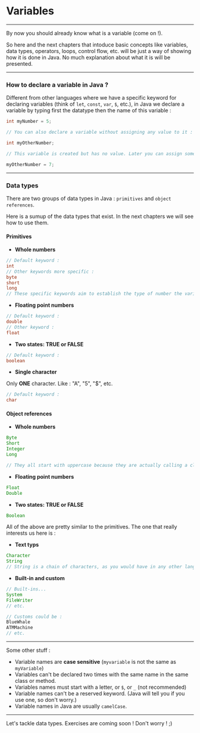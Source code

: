 # Variables

---

By now you should already know what is a variable (come on !).

So here and the next chapters that intoduce basic concepts like variables, data types, operators, loops, control flow, etc. will be just a way of showing how it is done in Java. No much explanation about what it is will be presented.

---

### How to declare a variable in Java ?

Different from other languages where we have a specific keyword for declaring variables (think of `let`, `const`, `var`, `$`, etc.), in Java we declare a variable by typing first the datatype then the name of this variable :

```java
int myNumber = 5;

// You can also declare a variable without assigning any value to it :

int myOtherNumber;

// This variable is created but has no value. Later you can assign something to it but, of course, it will have to be an integer.

myOtherNumber = 7;
```

---

### Data types

There are two groups of data types in Java : `primitives` and `object references`.

Here is a sumup of the data types that exist. In the next chapters we will see how to use them.

#### Primitives

- **Whole numbers**

```java
// Default keyword :
int
// Other keywords more specific :
byte
short
long
// These specific keywords aim to establish the type of number the variable will hold
```

- **Floating point numbers**

```java
// Default keyword :
double
// Other keyword :
float
```

- **Two states: TRUE or FALSE**

```java
// Default keyword :
boolean
```

- **Single character**

Only **ONE** character. Like : "A", "5", "$", etc.

```java
// Default keyword :
char
```

#### Object references

- **Whole numbers**

```java
Byte
Short
Integer
Long

// They all start with uppercase because they are actually calling a class.
```

- **Floating point numbers**

```java
Float
Double
```

- **Two states: TRUE or FALSE**

```java
Boolean
```

All of the above are pretty similar to the primitives. The one that really interests us here is :

- **Text typs**

```java
Character
String
// String is a chain of characters, as you would have in any other language
```

- **Built-in and custom**

```java
// Built-ins...
System
FileWriter
// etc.

// Customs could be :
BlueWhale
ATMMachine
// etc.
```

---

Some other stuff :

- Variable names are **case sensitive** (`myvariable` is not the same as `myVariable`)
- Variables can't be declared two times with the same name in the same class or method.
- Variables names must start with a letter, or `$`, or `_` (not recommended)
- Variable names can't be a reserved keyword. (Java will tell you if you use one, so don't worry.)
- Variable names in Java are usually `camelCase`.

---

Let's tackle data types. Exercises are coming soon ! Don't worry ! ;)
